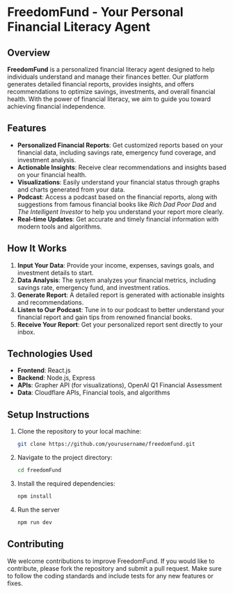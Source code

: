 # FreedomFund - Your Personal Financial Literacy Agent

## Overview

**FreedomFund** is a personalized financial literacy agent designed to help individuals understand and manage their finances better. Our platform generates detailed financial reports, provides insights, and offers recommendations to optimize savings, investments, and overall financial health. With the power of financial literacy, we aim to guide you toward achieving financial independence.

## Features

- **Personalized Financial Reports**: Get customized reports based on your financial data, including savings rate, emergency fund coverage, and investment analysis.
- **Actionable Insights**: Receive clear recommendations and insights based on your financial health.
- **Visualizations**: Easily understand your financial status through graphs and charts generated from your data.
- **Podcast**: Access a podcast based on the financial reports, along with suggestions from famous financial books like *Rich Dad Poor Dad* and *The Intelligent Investor* to help you understand your report more clearly.
- **Real-time Updates**: Get accurate and timely financial information with modern tools and algorithms.

## How It Works

1. **Input Your Data**: Provide your income, expenses, savings goals, and investment details to start.
2. **Data Analysis**: The system analyzes your financial metrics, including savings rate, emergency fund, and investment ratios.
3. **Generate Report**: A detailed report is generated with actionable insights and recommendations.
4. **Listen to Our Podcast**: Tune in to our podcast to better understand your financial report and gain tips from renowned financial books.
5. **Receive Your Report**: Get your personalized report sent directly to your inbox.

## Technologies Used

- **Frontend**: React.js
- **Backend**: Node.js, Express
- **APIs**: Grapher API (for visualizations), OpenAI Q1 Financial Assessment
- **Data**: Cloudflare APIs, Financial tools, and algorithms

## Setup Instructions

1. Clone the repository to your local machine:
   ```bash
   git clone https://github.com/yourusername/freedomfund.git
2. Navigate to the project directory:
   ```bash
   cd freedomFund
3. Install the required dependencies:
   ```bash
   npm install
4. Run the server
   ```bash
   npm run dev

## Contributing
We welcome contributions to improve FreedomFund. If you would like to contribute, please fork the repository and submit a pull request. Make sure to follow the coding standards and include tests for any new features or fixes.

